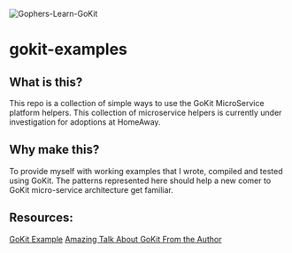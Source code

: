 ![Gophers-Learn-GoKit](gokit-gophers.png)

# gokit-examples

## What is this?

This repo is a collection of simple ways to use the GoKit MicroService platform helpers. This collection of microservice helpers is currently under investigation for adoptions at HomeAway.

## Why make this? 

To provide myself with working examples that I wrote, compiled and tested using GoKit. The patterns represented here should help a new comer to GoKit micro-service architecture get familiar.  

## Resources:
[GoKit Example](https://gokit.io/examples/)
[Amazing Talk About GoKit From the Author](https://www.youtube.com/watch?v=NX0sHF8ZZgw)
